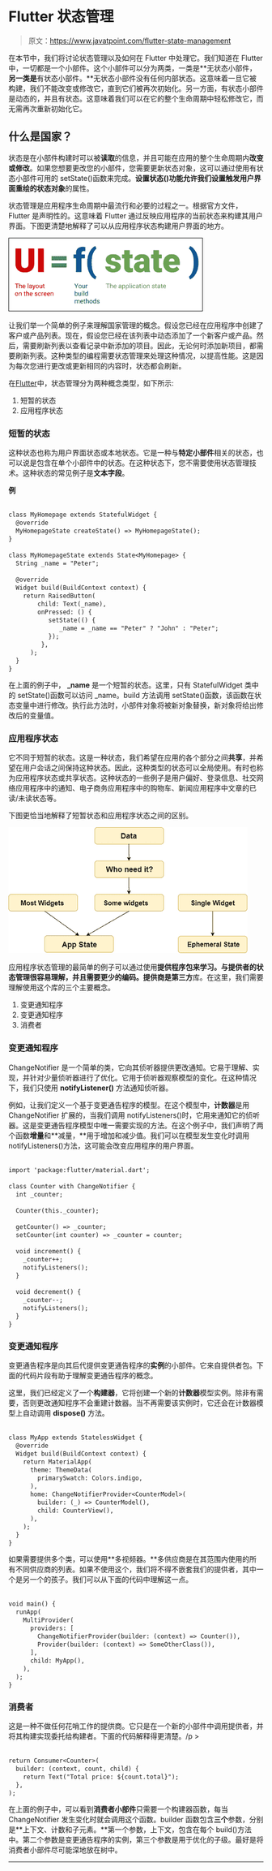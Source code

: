 # Flutter 状态管理

> 原文：<https://www.javatpoint.com/flutter-state-management>

在本节中，我们将讨论状态管理以及如何在 Flutter 中处理它。我们知道在 Flutter 中，一切都是一个小部件。这个小部件可以分为两类，一类是**无状态小部件，**另一类是**有状态小部件。**无状态小部件没有任何内部状态。这意味着一旦它被构建，我们不能改变或修改它，直到它们被再次初始化。另一方面，有状态小部件是动态的，并且有状态。这意味着我们可以在它的整个生命周期中轻松修改它，而无需再次重新初始化它。

## 什么是国家？

状态是在小部件构建时可以被**读取**的信息，并且可能在应用的整个生命周期内**改变或修改**。如果您想要更改您的小部件，您需要更新状态对象，这可以通过使用有状态小部件可用的 setState()函数来完成。**设置状态()**功能允许我们设置触发用户界面重绘的状态**对象**的属性。

状态管理是应用程序生命周期中最流行和必要的过程之一。根据官方文件，Flutter 是声明性的。这意味着 Flutter 通过反映应用程序的当前状态来构建其用户界面。下图更清楚地解释了可以从应用程序状态构建用户界面的地方。

![Flutter State Management](img/154bed457c881497d504b97a33a49082.png)

让我们举一个简单的例子来理解国家管理的概念。假设您已经在应用程序中创建了客户或产品列表。现在，假设您已经在该列表中动态添加了一个新客户或产品。然后，需要刷新列表以查看记录中新添加的项目。因此，无论何时添加新项目，都需要刷新列表。这种类型的编程需要状态管理来处理这种情况，以提高性能。这是因为每次您进行更改或更新相同的内容时，状态都会刷新。

在[Flutter](https://www.javatpoint.com/flutter)中，状态管理分为两种概念类型，如下所示:

1.  短暂的状态
2.  应用程序状态

### 短暂的状态

这种状态也称为用户界面状态或本地状态。它是一种与**特定小部件**相关的状态，也可以说是包含在单个小部件中的状态。在这种状态下，您不需要使用状态管理技术。这种状态的常见例子是**文本字段**。

**例**

```

class MyHomepage extends StatefulWidget {
  @override
  MyHomepageState createState() => MyHomepageState();
}

class MyHomepageState extends State<MyHomepage> {
  String _name = "Peter";

  @override
  Widget build(BuildContext context) {
    return RaisedButton(
        child: Text(_name),
        onPressed: () {
           setState(() {
              _name = _name == "Peter" ? "John" : "Peter";
           });
         },
      );
  }
}

```

在上面的例子中， **_name** 是一个短暂的状态。这里，只有 StatefulWidget 类中的 setState()函数可以访问 _name。build 方法调用 setState()函数，该函数在状态变量中进行修改。执行此方法时，小部件对象将被新对象替换，新对象将给出修改后的变量值。

### 应用程序状态

它不同于短暂的状态。这是一种状态，我们希望在应用的各个部分之间**共享**，并希望在用户会话之间保持这种状态。因此，这种类型的状态可以全局使用。有时也称为应用程序状态或共享状态。这种状态的一些例子是用户偏好、登录信息、社交网络应用程序中的通知、电子商务应用程序中的购物车、新闻应用程序中文章的已读/未读状态等。

下图更恰当地解释了短暂状态和应用程序状态之间的区别。

![Flutter State Management](img/6ed1486c98a8858dd5cf580712cd2948.png)

应用程序状态管理的最简单的例子可以通过使用**提供程序包来学习。**与提供者的状态管理很容易理解，并且需要更少的编码。提供商是**第三方**库。在这里，我们需要理解使用这个库的三个主要概念。

1.  变更通知程序
2.  变更通知程序
3.  消费者

### 变更通知程序

ChangeNotifier 是一个简单的类，它向其侦听器提供更改通知。它易于理解、实现，并针对少量侦听器进行了优化。它用于侦听器观察模型的变化。在这种情况下，我们只使用 **notifyListener()** 方法通知侦听器。

例如，让我们定义一个基于变更通告程序的模型。在这个模型中，**计数器**是用 ChangeNotifier 扩展的，当我们调用 notifyListeners()时，它用来通知它的侦听器。这是变更通告程序模型中唯一需要实现的方法。在这个例子中，我们声明了两个函数**增量**和**减量，**用于增加和减少值。我们可以在模型发生变化时调用 notifyListeners()方法，这可能会改变应用程序的用户界面。

```

import 'package:flutter/material.dart';

class Counter with ChangeNotifier {
  int _counter;

  Counter(this._counter);

  getCounter() => _counter;
  setCounter(int counter) => _counter = counter;

  void increment() {
    _counter++;
    notifyListeners();
  }

  void decrement() {
    _counter--;
    notifyListeners();
  }
}

```

### 变更通知程序

变更通告程序是向其后代提供变更通告程序的**实例**的小部件。它来自提供者包。下面的代码片段有助于理解变更通告程序的概念。

这里，我们已经定义了一个**构建器**，它将创建一个新的**计数器**模型实例。除非有需要，否则更改通知程序不会重建计数器。当不再需要该实例时，它还会在计数器模型上自动调用 **dispose()** 方法。

```

class MyApp extends StatelessWidget {
  @override
  Widget build(BuildContext context) {
    return MaterialApp(
      theme: ThemeData(
        primarySwatch: Colors.indigo,
      ),
      home: ChangeNotifierProvider<CounterModel>(
        builder: (_) => CounterModel(),
        child: CounterView(),
      ),
    );
  }
}

```

如果需要提供多个类，可以使用**多视频器。**多供应商是在其范围内使用的所有不同供应商的列表。如果不使用这个，我们将不得不嵌套我们的提供者，其中一个是另一个的孩子。我们可以从下面的代码中理解这一点。

```

void main() {
  runApp(
    MultiProvider(
      providers: [
        ChangeNotifierProvider(builder: (context) => Counter()),
        Provider(builder: (context) => SomeOtherClass()),
      ],
      child: MyApp(),
    ),
  );
}

```

### 消费者

这是一种不做任何花哨工作的提供商。它只是在一个新的小部件中调用提供者，并将其构建实现委托给构建者。下面的代码解释得更清楚。/p >

```

return Consumer<Counter>(
  builder: (context, count, child) {
    return Text("Total price: ${count.total}");
  },
);

```

在上面的例子中，可以看到**消费者小部件**只需要一个构建器函数，每当 ChangeNotifier 发生变化时就会调用这个函数。builder 函数包含**三个**参数，分别是**上下文、计数和子元素。**第一个参数，上下文，包含在每个 build()方法中。第二个参数是变更通告程序的实例，第三个参数是用于优化的子级。最好是将消费者小部件尽可能深地放在树中。

* * *